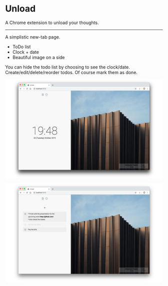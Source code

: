 # Unload

A Chrome extension to unload your thoughts.

---

A simplistic new-tab page.

* ToDo list
* Clock + date
* Beautiful image on a side

You can hide the todo list by choosing to see the clock/date.
Create/edit/delete/reorder todos. Of course mark them as done.

![unload](./_assets/1280x800_1.jpg)

![unload](./_assets/1280x800_2.jpg)

